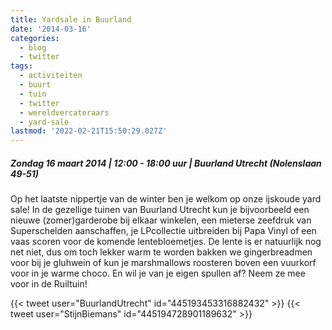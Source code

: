 ```yaml
---
title: Yardsale in Buurland
date: '2014-03-16'
categories:
  - blog
  - twitter
tags:
  - activiteiten
  - buurt
  - tuin
  - twitter
  - wereldvercateraars
  - yard-sale
lastmod: '2022-02-21T15:50:29.027Z'
---
```


##### Zondag 16 maart 2014 | 12:00 - 18:00 uur | Buurland Utrecht (Nolenslaan 49-51)

Op het laatste nippertje van de winter ben je welkom op onze ijskoude yard sale! In de gezellige tuinen van Buurland Utrecht kun je bijvoorbeeld een nieuwe (zomer)garderobe bij elkaar winkelen, een mieterse zeefdruk van Superschelden aanschaffen, je LPcollectie uitbreiden bij Papa Vinyl of een vaas scoren voor de komende lentebloemetjes. De lente is er natuurlijk nog net niet, dus om toch lekker warm te worden bakken we gingerbreadmen voor bij je gluhwein of kun je marshmallows roosteren boven een vuurkorf voor in je warme choco. En wil je van je eigen spullen af? Neem ze mee voor in de Ruiltuin!

{{< tweet user="BuurlandUtrecht" id="445193453316882432" >}} {{< tweet user="StijnBiemans" id="445194728901189632" >}}
